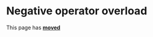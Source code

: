 # Negative operator overload

This page has [**moved**](https://lib-docs.delphidabbler.com/Fractions/0/API/TFraction-Negative)
